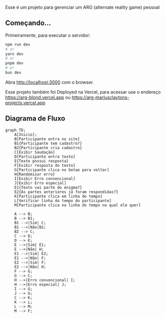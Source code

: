 Esse é um projeto para gerenciar um ARG (alternate reality game) pessoal

## Começando...

Primeiramente, para executar o servidor:

```bash
npm run dev
# or
yarn dev
# or
pnpm dev
# or
bun dev
```

Abra [http://localhost:3000](http://localhost:3000) com o browser.

Esse projeto também foi Deployed na Vercel, para acessar use o endereço https://arg-blond.vercel.app ou https://arg-marlusclaytons-projects.vercel.app

## Diagrama de Fluxo
```mermaid
graph TD;
    A[Inicio];
    B[Participante entra no site]
    B1{Participante tem cadastro?}
    B2{Participante cria cadastro}
    C[Exibir Saudação]
    D[Participante entra texto]
    E{Texto possui resposta}
    F[Exibir resposta do texto]
    G[Participante clica no botao para voltar]
    H{Randomizar erro}
    I[Exibir Erro convencional]
    J[Exibir Erro especial]
    E1{Texto vai parte do enigma?}
    E2{As partes anteriores já foram respondidas?}
    K[Participante clica em linha do tempo]
    L[Verificar linha do tempo do participante]
    M[Participante clica na linha do tempo no qual ele quer]

    A --> B;
    B --> B1;
    B1 -->|Sim| C;
    B1 -->|Não|B2; 
    B2 --> C;
    C --> D;
    D --> E;
    E -->|Sim| E1;
    E -->|Não| H;
    E1 -->|Sim| E2;
    E1 -->|Não| F;
    E2 -->|Sim| F;
    E2 -->|Não| H;
    F --> G;
    G --> C;
    H -->|Erro convencional| I;
    H -->|Erro especial| J;
    I --> G;
    J --> G;
    C --> K;
    K --> L;
    L --> M;
    M --> F;



```